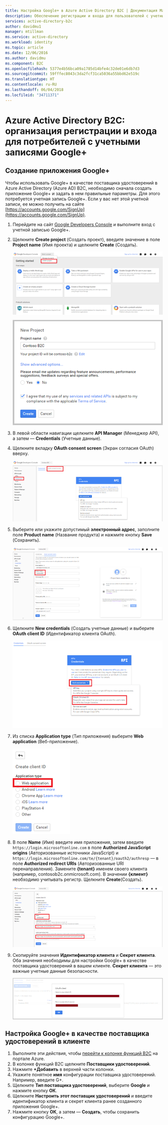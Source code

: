 ```yaml
---
title: Настройка Google+ в Azure Active Directory B2C | Документация Майкрософт
description: Обеспечение регистрации и входа для пользователей с учетными записями Google+ в приложениях, защищенных с помощью Azure Active Directory B2C.
services: active-directory-b2c
author: davidmu1
manager: mtillman
ms.service: active-directory
ms.workload: identity
ms.topic: article
ms.date: 12/06/2016
ms.author: davidmu
ms.component: B2C
ms.openlocfilehash: 5377e4b56bca09a1785d14bfe4c32de01e6db7d3
ms.sourcegitcommit: 59fffec8043c3da2fcf31ca5036a55bbd62e519c
ms.translationtype: HT
ms.contentlocale: ru-RU
ms.lasthandoff: 06/04/2018
ms.locfileid: "34711371"
---
```

# <a name="azure-active-directory-b2c-provide-sign-up-and-sign-in-to-consumers-with-google-accounts"></a>Azure Active Directory B2C: организация регистрации и входа для потребителей с учетными записями Google+
## <a name="create-a-google-application"></a>Создание приложения Google+
Чтобы использовать Google+ в качестве поставщика удостоверений в Azure Active Directory (Azure AD) B2C, необходимо сначала создать приложение Google+ и задать в нем правильные параметры. Для этого потребуется учетная запись Google+. Если у вас нет этой учетной записи, ее можно получить на сайте [https://accounts.google.com/SignUp](https://accounts.google.com/SignUp).

1. Перейдите на сайт [Google Developers Console](https://console.developers.google.com/) и выполните вход с учетной записью Google+.
2. Щелкните **Create project** (Создать проект), введите значение в поле **Project name** (Имя проекта) и щелкните **Create** (Создать).
   
    ![Google+: приступая к работе](./media/active-directory-b2c-setup-goog-app/google-get-started.png)
   
    ![Google+: создание проекта](./media/active-directory-b2c-setup-goog-app/google-new-project.png)
3. В левой области навигации щелкните **API Manager** (Менеджер API), а затем — **Credentials** (Учетные данные).
4. Щелкните вкладку **OAuth consent screen** (Экран согласия OAuth) вверху.
   
    ![Google+: учетные данные](./media/active-directory-b2c-setup-goog-app/google-add-cred.png)
5. Выберите или укажите допустимый **электронный адрес**, заполните поле **Product name** (Название продукта) и нажмите кнопку **Save** (Сохранить).
   
    ![Google+: экран согласия OAuth](./media/active-directory-b2c-setup-goog-app/google-consent-screen.png)
6. Щелкните **New credentials** (Создать учетные данные) и выберите **OAuth client ID** (Идентификатор клиента OAuth).
   
    ![Google+: экран согласия OAuth](./media/active-directory-b2c-setup-goog-app/google-add-oauth2-client-id.png)
7. Из списка **Application type** (Тип приложения) выберите **Web application** (Веб-приложение).
   
    ![Google+: экран согласия OAuth](./media/active-directory-b2c-setup-goog-app/google-web-app.png)
8. В поле **Name** (Имя) введите имя приложения, затем введите `https://login.microsoftonline.com` в поле **Authorized JavaScript origins** (Авторизованные источники JavaScript) и `https://login.microsoftonline.com/te/{tenant}/oauth2/authresp` — в поле **Authorized redirect URIs** (Авторизованные URI перенаправления). Замените **{tenant}** именем своего клиента (например, contosob2c.onmicrosoft.com). В значении **{клиент}** необходимо учитывать регистр. Щелкните **Create**(Создать).
   
    ![Google+: создание идентификатора клиента](./media/active-directory-b2c-setup-goog-app/google-create-client-id.png)
9. Скопируйте значения **Идентификатор клиента** и **Секрет клиента**. Оба значения необходимы для настройки Google+ в качестве поставщика удостоверений в вашем клиенте. **Секрет клиента** — это важные учетные данные безопасности.
   
    ![Google+: секрет клиента](./media/active-directory-b2c-setup-goog-app/google-client-secret.png)

## <a name="configure-google-as-an-identity-provider-in-your-tenant"></a>Настройка Google+ в качестве поставщика удостоверений в клиенте
1. Выполните эти действия, чтобы [перейти к колонке функций B2C](active-directory-b2c-app-registration.md#navigate-to-b2c-settings) на портале Azure.
2. В колонке функций B2C щелкните **Поставщики удостоверений**.
3. Нажмите **+Добавить** в верхней части колонки.
4. Укажите понятное **имя** конфигурации поставщика удостоверений. Например, введите G+.
5. Щелкните **Тип поставщика удостоверений**, выберите **Google** и нажмите кнопку **ОК**.
6. Щелкните **Настроить этот поставщик удостоверений** и введите идентификатор клиента и секрет клиента ранее созданного приложения Google+.
7. Нажмите кнопку **ОК**, а затем — **Создать**, чтобы сохранить конфигурацию Google+.

